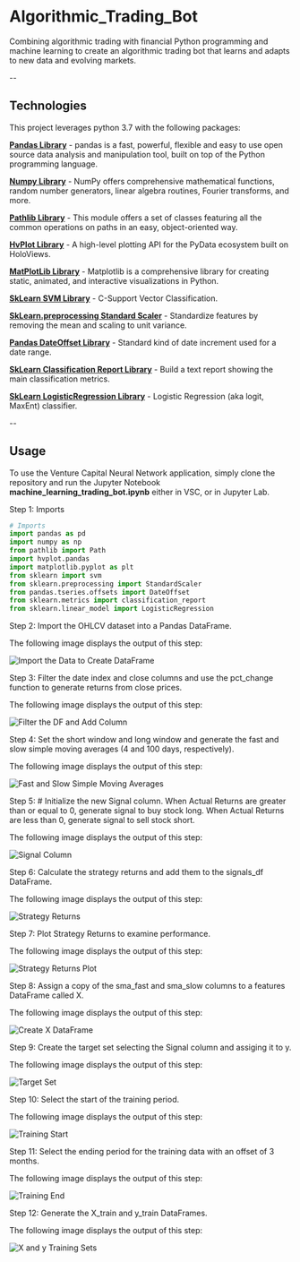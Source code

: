 # Algorithmic_Trading_Bot
Combining algorithmic trading with financial Python programming and machine learning to create an algorithmic trading bot that learns and adapts to new data and evolving markets.

--

## Technologies

This project leverages python 3.7 with the following packages:

**[Pandas Library](https://pandas.pydata.org/)** - pandas is a fast, powerful, flexible and easy to use open source data analysis and manipulation tool,
built on top of the Python programming language.<br>

**[Numpy Library](https://numpy.org/)** - NumPy offers comprehensive mathematical functions, random number generators, linear algebra routines, Fourier transforms, and more.<br>

**[Pathlib Library](https://pathlib.readthedocs.io/en/pep428/)** - This module offers a set of classes featuring all the common operations on paths in an easy, object-oriented way.<br>

**[HvPlot Library](https://hvplot.holoviz.org/)** - A high-level plotting API for the PyData ecosystem built on HoloViews.<br>

**[MatPlotLib Library](https://matplotlib.org/)** - Matplotlib is a comprehensive library for creating static, animated, and interactive visualizations in Python.<br>

**[SkLearn SVM Library](https://scikit-learn.org/stable/modules/generated/sklearn.svm.SVC.html)** - C-Support Vector Classification.<br>

**[SkLearn.preprocessing Standard Scaler](https://scikit-learn.org/stable/modules/generated/sklearn.preprocessing.StandardScaler.html)** - Standardize features by removing the mean and scaling to unit variance.<br>

**[Pandas DateOffset Library](https://pandas.pydata.org/pandas-docs/stable/reference/api/pandas.tseries.offsets.DateOffset.html)** - Standard kind of date increment used for a date range.<br>

**[SkLearn Classification Report Library](https://scikit-learn.org/stable/modules/generated/sklearn.metrics.classification_report.html)** - Build a text report showing the main classification metrics.<br>

**[SkLearn LogisticRegression Library](https://scikit-learn.org/stable/modules/generated/sklearn.linear_model.LogisticRegression.html)** - Logistic Regression (aka logit, MaxEnt) classifier.<br>

--

## Usage

To use the Venture Capital Neural Network application, simply clone the repository and run the Jupyter Notebook **machine_learning_trading_bot.ipynb** either in VSC, or in Jupyter Lab.

Step 1: Imports

```python
# Imports
import pandas as pd
import numpy as np
from pathlib import Path
import hvplot.pandas
import matplotlib.pyplot as plt
from sklearn import svm
from sklearn.preprocessing import StandardScaler
from pandas.tseries.offsets import DateOffset
from sklearn.metrics import classification_report
from sklearn.linear_model import LogisticRegression
```

Step 2: Import the OHLCV dataset into a Pandas DataFrame.

The following image displays the output of this step:

![Import the Data to Create DataFrame](read_csv.png)

Step 3: Filter the date index and close columns and use the pct_change function to generate  returns from close prices.

The following image displays the output of this step:

![Filter the DF and Add Column](filtered_df.png)

Step 4: Set the short window and long window and generate the fast and slow simple moving averages (4 and 100 days, respectively).

The following image displays the output of this step:

![Fast and Slow Simple Moving Averages](fast_slow_sma.png)

Step 5: # Initialize the new Signal column. When Actual Returns are greater than or equal to 0, generate signal to buy stock long. When Actual Returns are less than 0, generate signal to sell stock short.

The following image displays the output of this step:

![Signal Column](signal_column.png)

Step 6: Calculate the strategy returns and add them to the signals_df DataFrame.

The following image displays the output of this step:

![Strategy Returns](strategy_returns.png)

Step 7: Plot Strategy Returns to examine performance.

The following image displays the output of this step:

![Strategy Returns Plot](strategy_returns_plot.png)

Step 8: Assign a copy of the sma_fast and sma_slow columns to a features DataFrame called X.

The following image displays the output of this step:

![Create X DataFrame](features_df.png)

Step 9: Create the target set selecting the Signal column and assiging it to y.

The following image displays the output of this step:

![Target Set](target_set.png)

Step 10: Select the start of the training period.

The following image displays the output of this step:

![Training Start](training_start.png)

Step 11: Select the ending period for the training data with an offset of 3 months.

The following image displays the output of this step:

![Training End](training_end.png)

Step 12: Generate the X_train and y_train DataFrames.

The following image displays the output of this step:

![X and y Training Sets](x_y_training_sets.png)